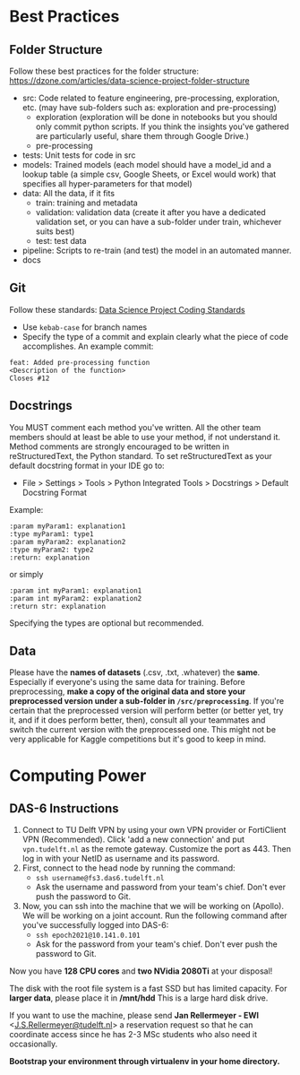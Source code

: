 
# Best Practices

## Folder Structure
Follow these best practices for the folder structure:
https://dzone.com/articles/data-science-project-folder-structure

- src: Code related to feature engineering, pre-processing, exploration, etc. (may have sub-folders such as: exploration and pre-processing)
	- exploration (exploration will be done in notebooks but you should only commit python scripts. If you think the insights you've gathered are particularly useful, share them through Google Drive.)
	- pre-processing
- tests: Unit tests for code in src
- models: Trained models (each model should have a model_id and a lookup table (a simple csv, Google Sheets, or Excel would work) that specifies all hyper-parameters for that model)
- data: All the data, if it fits
	- train: training and metadata
	- validation: validation data (create it after you have a dedicated validation set, or you can have a sub-folder under train, whichever suits best)
	- test: test data
- pipeline: Scripts to re-train (and test) the model in an automated manner. 
- docs

## Git
Follow these standards:
[Data Science Project Coding Standards](https://datasciencecampus.github.io/coding-standards/version-control.html#git-style-guide)
- Use ```kebab-case``` for branch names
- Specify the type of a commit and explain clearly what the piece of code accomplishes. An example commit:
``` 
feat: Added pre-processing function
<Description of the function>
Closes #12 
```

## Docstrings
You MUST comment each method you've written. All the other team members should at least be able to use your method, if not understand it.
Method comments are strongly encouraged to be written in reStructuredText, the Python standard. To set reStructuredText as your default docstring format in your IDE go to:
- File > Settings > Tools > Python Integrated Tools > Docstrings > Default Docstring Format

Example:
```
:param myParam1: explanation1
:type myParam1: type1
:param myParam2: explanation2
:type myParam2: type2
:return: explanation
```
or simply
```
:param int myParam1: explanation1
:param int myParam2: explanation2
:return str: explanation
```

Specifying the types are optional but recommended.

## Data
Please have the **names of datasets** (.csv, .txt, .whatever) the **same**. Especially if everyone's using the same data for training.
Before preprocessing, **make a copy of the original data and store your preprocessed version under a sub-folder in `/src/preprocessing`**.
If you're certain that the preprocessed version will perform better (or better yet, try it, and if it does perform better, then), consult all your teammates and switch the current version with the preprocessed one.
This might not be very applicable for Kaggle competitions but it's good to keep in mind.

# Computing Power

## DAS-6 Instructions
1. Connect to TU Delft VPN by using your own VPN provider or FortiClient VPN (Recommended). Click 'add a new connection' and put `vpn.tudelft.nl` as the remote gateway. Customize the port as 443. Then log in with your NetID as username and its password.
2. First, connect to the head node by running the command: 
	- `ssh username@fs3.das6.tudelft.nl`
	- Ask the username and password from your team's chief. Don't ever push the password to Git.
3. Now, you can ssh into the machine that we will be working on (Apollo). We will be working on a joint account. Run the following command after you've successfully logged into DAS-6:
	- `ssh epoch2021@10.141.0.101`
	- Ask for the password from your team's chief. Don't ever push the password to Git.

Now you have **128 CPU cores** and **two NVidia 2080Ti** at your disposal!

The disk with the root file system is a fast SSD but has limited capacity. For **larger data**, please place it in **/mnt/hdd** This is a large hard disk drive. 

If you want to use the machine, please send **Jan Rellermeyer - EWI** <[J.S.Rellermeyer@tudelft.nl](mailto:J.S.Rellermeyer@tudelft.nl)> a reservation request so that he can coordinate access since he has 2-3 MSc students who also need it occasionally.

**Bootstrap your environment through virtualenv in your home directory.**

